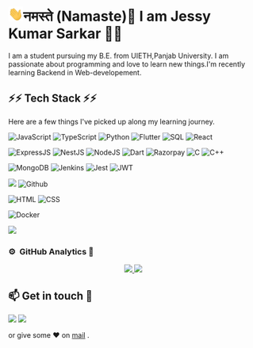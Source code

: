 # <img src="https://raw.githubusercontent.com/ABSphreak/ABSphreak/master/gifs/Hi.gif" width="30px">नमस्ते (Namaste)🙏 I am Jessy Kumar Sarkar 👨‍💻

I am a student pursuing my B.E. from UIETH,Panjab University. I am passionate about programming and love to learn new things.I'm recently learning Backend in Web-developement.
 
## ⚡⚡ Tech Stack ⚡⚡

Here are a few things I've picked up along my learning journey.

![JavaScript](https://img.shields.io/badge/JavaScript-F7DF1E?style=for-the-badge&logo=javascript&logoColor=black) ![TypeScript](https://img.shields.io/badge/TypeScript-007ACC?style=for-the-badge&logo=typescript&logoColor=white) ![Python](https://img.shields.io/badge/-Python-000?style=for-the-badge&logo=python)  ![Flutter](https://img.shields.io/badge/Flutter-02569B?style=for-the-badge&logo=flutter&logoColor=white)
 ![SQL](https://img.shields.io/badge/-SQL-000?style=for-the-badge&logo=MySQL&logoColor=4479A1)
 ![React](https://img.shields.io/badge/-ReactJs-61DAFB?logo=react&logoColor=white&style=for-the-badge)

![ExpressJS](https://img.shields.io/badge/Express.js-404D59?style=for-the-badge) ![NestJS](https://img.shields.io/badge/nestjs%20-%23E0234E.svg?&style=for-the-badge&logo=nestjs&logoColor=white) ![NodeJS](https://img.shields.io/badge/Node.js-43853D?style=for-the-badge&logo=node.js&logoColor=white) ![Dart](https://img.shields.io/badge/Dart-0175C2?style=for-the-badge&logo=dart&logoColor=white) ![Razorpay](	https://img.shields.io/badge/Razorpay-02042B?style=for-the-badge&logo=razorpay&logoColor=3395FF) ![C](https://img.shields.io/badge/C-00599C?style=for-the-badge&logo=c&logoColor=white) ![C++](https://img.shields.io/badge/C%2B%2B-00599C?style=for-the-badge&logo=c%2B%2B&logoColor=white)

![MongoDB](https://img.shields.io/badge/MongoDB-4EA94B?style=for-the-badge&logo=mongodb&logoColor=white) ![Jenkins](https://img.shields.io/badge/Jenkins-D24939?style=for-the-badge&logo=Jenkins&logoColor=white) ![Jest](https://img.shields.io/badge/Jest-323330?style=for-the-badge&logo=Jest&logoColor=white) ![JWT](https://img.shields.io/badge/json%20web%20tokens-323330?style=for-the-badge&logo=json-web-tokens&logoColor=pink)

![](https://img.shields.io/badge/git%20-%23F05033.svg?&style=for-the-badge&logo=git&logoColor=white) ![Github](https://img.shields.io/badge/github%20-%23121011.svg?&style=for-the-badge&logo=github&logoColor=white) 

![HTML](https://img.shields.io/badge/HTML5-E34F26?style=for-the-badge&logo=html5&logoColor=white) ![CSS](https://img.shields.io/badge/CSS-239120?&style=for-the-badge&logo=css3&logoColor=white)

![Docker](https://img.shields.io/badge/docker%20-%230db7ed.svg?&style=for-the-badge&logo=docker&logoColor=white)

![](https://img.shields.io/badge/-Arduino-00979D?style=for-the-badge&logo=Arduino&logoColor=white)


### ⚙️ &nbsp;GitHub Analytics 🥸

<p align="center">
<a href="https://github.com/jessy521">
  <img height="180em" src="https://github-readme-stats-eight-theta.vercel.app/api?username=jessy521&show_icons=true&theme=algolia&include_all_commits=true&count_private=true"/>
  <img height="180em" src="https://github-readme-stats-eight-theta.vercel.app/api/top-langs/?username=jessy521&layout=compact&langs_count=8&theme=algolia"/>
</a>
</p>

## 📫 Get in touch 🤝

<a href="https://www.linkedin.com/in/jessy-sarkar-a34663203/"><img src="https://img.shields.io/badge/-Jessy-0077B5?style=flat&logo=Linkedin&logoColor=white"/></a> 
<a href="https://www.facebook.com/profile.php?id=100008799511988"><img src="https://img.shields.io/badge/-@JESSY-1877F2?style=flat&logo=Facebook&logoColor=white"/></a>

or give some ♥ on [mail](mailto:jessykumarsarkar@gmail.com) .

<!-- ![visitors](https://visitor-badge.glitch.me/badge?page_id=adnanazmee/adnanazmee) -->
